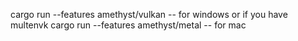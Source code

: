 cargo run --features amethyst/vulkan -- for windows or if you have multenvk
cargo run --features amethyst/metal -- for mac
